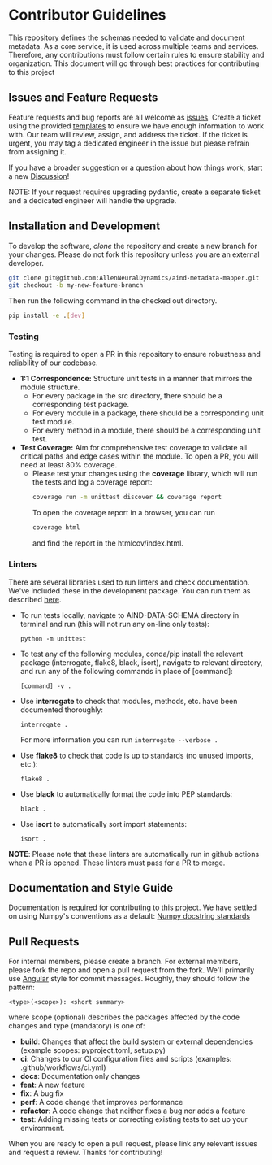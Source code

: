 # Contributor Guidelines
This repository defines the schemas needed to validate and document metadata. As a core service, it is used across multiple teams and services. Therefore, any contributions must follow certain rules to ensure stability and organization.
This document will go through best practices for contributing to this project

## Issues and Feature Requests
Feature requests and bug reports are all welcome as [issues](https://github.com/AllenNeuralDynamics/aind-data-schema/issues). Create a ticket using the provided [templates](https://github.com/AllenNeuralDynamics/aind-metadata-mapper/issues/new/choose) to ensure we have enough information to work with.
Our team will review, assign, and address the ticket. If the ticket is urgent, you may tag a dedicated engineer in the issue but please refrain from assigning it.

If you have a broader suggestion or a question about how things work, start a new [Discussion](https://github.com/AllenNeuralDynamics/aind-data-schema/discussions)!

NOTE: If your request requires upgrading pydantic, create a separate ticket and a dedicated engineer will handle the upgrade.

## Installation and Development
To develop the software, *clone* the repository and create a new branch for your changes.
Please do not fork this repository unless you are an external developer.
```bash
git clone git@github.com:AllenNeuralDynamics/aind-metadata-mapper.git
git checkout -b my-new-feature-branch
``` 
Then run the following command in the checked out directory. 
```bash
pip install -e .[dev]
```

### Testing
Testing is required to open a PR in this repository to ensure robustness and reliability of our codebase.
- **1:1 Correspondence:** Structure unit tests in a manner that mirrors the module structure. 
  - For every package in the src directory, there should be a corresponding test package.
  - For every module in a package, there should be a corresponding unit test module.
  - For every method in a module, there should be a corresponding unit test.
- **Test Coverage:** Aim for comprehensive test coverage to validate all critical paths and edge cases within the module. To open a PR, you will need at least 80% coverage. 
  - Please test your changes using the **coverage** library, which will run the tests and log a coverage report:
    ```bash
    coverage run -m unittest discover && coverage report
    ```
    To open the coverage report in a browser, you can run
    ```bash
    coverage html
    ```
    and find the report in the htmlcov/index.html.

### Linters
There are several libraries used to run linters and check documentation. We've included these in the development package. You can run them as described [here](https://github.com/AllenNeuralDynamics/aind-metadata-mapper/blob/main/README.md#linters-and-testing).

- To run tests locally, navigate to AIND-DATA-SCHEMA directory in terminal and run (this will not run any on-line only tests):

  ```
  python -m unittest
  ```
- To test any of the following modules, conda/pip install the relevant package (interrogate, flake8, black, isort), navigate to relevant directory, and run any of the following commands in place of [command]:

  ```
  [command] -v . 
  ```

- Use **interrogate** to check that modules, methods, etc. have been documented thoroughly:

  ```
  interrogate .
  ```
  For more information you can run
  ```interrogate --verbose .```

- Use **flake8** to check that code is up to standards (no unused imports, etc.):

  ```
  flake8 .
  ```

- Use **black** to automatically format the code into PEP standards:

  ```
  black .
  ```

- Use **isort** to automatically sort import statements:
  
  ```
  isort .
  ```
**NOTE**: Please note that these linters are automatically run in github actions when a PR is opened. These linters must pass for a PR to merge. 

## Documentation and Style Guide
Documentation is required for contributing to this project. We have settled on using Numpy's conventions as a default: [Numpy docstring standards](https://numpydoc.readthedocs.io/en/latest/format.html)


## Pull Requests
For internal members, please create a branch. For external members, please fork the repo and open a pull request from the fork. We'll primarily use [Angular](https://github.com/angular/angular/blob/main/CONTRIBUTING.md#commit) style for commit messages. Roughly, they should follow the pattern:
```
<type>(<scope>): <short summary>
```

where scope (optional) describes the packages affected by the code changes and type (mandatory) is one of:

- **build**: Changes that affect the build system or external dependencies (example scopes: pyproject.toml, setup.py)
- **ci**: Changes to our CI configuration files and scripts (examples: .github/workflows/ci.yml)
- **docs**: Documentation only changes
- **feat**: A new feature
- **fix**: A bug fix
- **perf**: A code change that improves performance
- **refactor**: A code change that neither fixes a bug nor adds a feature
- **test**: Adding missing tests or correcting existing tests
to set up your environment.

When you are ready to open a pull request, please link any relevant issues and request a review. Thanks for contributing!